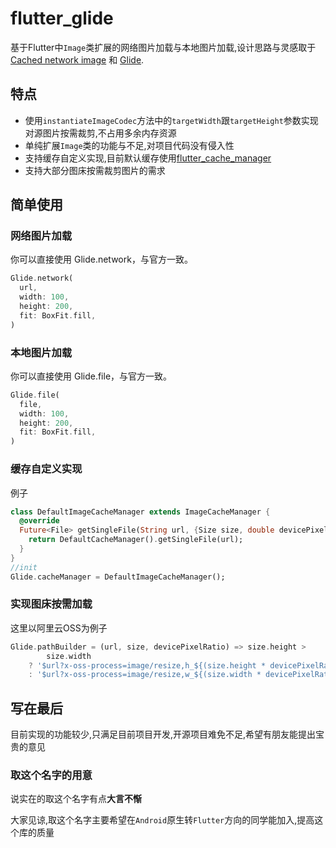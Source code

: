 # flutter_glide

基于Flutter中`Image`类扩展的网络图片加载与本地图片加载,设计思路与灵感取于 [Cached network image](https://github.com/renefloor/flutter_cached_network_image) 和 [Glide](https://github.com/bumptech/glide).


## 特点
- 使用`instantiateImageCodec`方法中的`targetWidth`跟`targetHeight`参数实现对源图片按需裁剪,不占用多余内存资源
- 单纯扩展`Image`类的功能与不足,对项目代码没有侵入性
- 支持缓存自定义实现,目前默认缓存使用[flutter_cache_manager](https://pub.dartlang.org/packages/flutter_cache_manager)
- 支持大部分图床按需裁剪图片的需求
## 简单使用
### 网络图片加载
你可以直接使用 Glide.network，与官方一致。
```dart
Glide.network(
  url,
  width: 100,
  height: 200,
  fit: BoxFit.fill,
)
```
### 本地图片加载
你可以直接使用 Glide.file，与官方一致。
```dart
Glide.file(
  file,
  width: 100,
  height: 200,
  fit: BoxFit.fill,
)
```
### 缓存自定义实现
例子
```dart
class DefaultImageCacheManager extends ImageCacheManager {
  @override
  Future<File> getSingleFile(String url, {Size size, double devicePixelRatio}) {
    return DefaultCacheManager().getSingleFile(url);
  }
}
//init
Glide.cacheManager = DefaultImageCacheManager();
```
### 实现图床按需加载
这里以阿里云OSS为例子
```dart
Glide.pathBuilder = (url, size, devicePixelRatio) => size.height >
        size.width
    ? '$url?x-oss-process=image/resize,h_${(size.height * devicePixelRatio).toInt()}'
    : '$url?x-oss-process=image/resize,w_${(size.width * devicePixelRatio).toInt()}';
```
## 写在最后
目前实现的功能较少,只满足目前项目开发,开源项目难免不足,希望有朋友能提出宝贵的意见
### 取这个名字的用意
说实在的取这个名字有点**大言不惭**

大家见谅,取这个名字主要希望在`Android`原生转`Flutter`方向的同学能加入,提高这个库的质量

